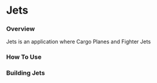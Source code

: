 # Jets

### Overview
Jets is an application where Cargo Planes and Fighter Jets 


### How To Use



### Building Jets

